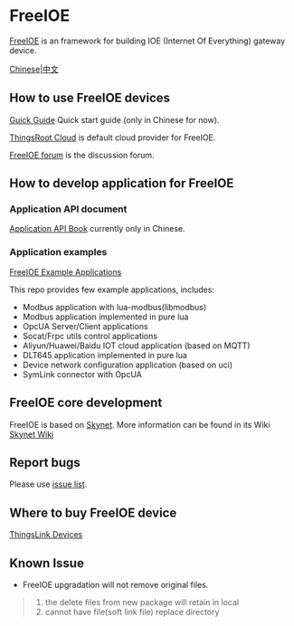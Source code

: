 FreeIOE
===================

[FreeIOE](http://freeioe.org) is an framework for building IOE (Internet Of Everything) gateway device.

[Chinese|中文](/README_CN.md)


## How to use FreeIOE devices

[Guick Guide](https://help.cloud.thingsroot.com) Quick start guide (only in Chinese for now).

[ThingsRoot Cloud](http://cloud.thingsroot.com) is default cloud provider for FreeIOE.

[FreeIOE forum](http://freeioe.org) is the discussion forum.


## How to develop application for FreeIOE

### Application API document

[Application API Book](https://github.com/srdgame/iot_app_api_book) currently only in Chinese.


### Application examples

[FreeIOE Example Applications](https://github.com/freeioe/freeioe_example_apps)

This repo provides few example applications, includes:

* Modbus application with lua-modbus(libmodbus)
* Modbus application implemented in pure lua
* OpcUA Server/Client applications
* Socat/Frpc utils control applications
* Aliyun/Huawei/Baidu IOT cloud application (based on MQTT)
* DLT645 application implemented in pure lua
* Device network configuration application (based on uci)
* SymLink connector with OpcUA


## FreeIOE core development

FreeIOE is based on [Skynet](https://github.com/cloudwu/skynet). More information can be found in its Wiki [Skynet Wiki](https://github.com/cloudwu/skynet/wiki)


## Report bugs

Please use [issue list](https://github.com/freeioe/freeioe/issues).


## Where to buy FreeIOE device

[ThingsLink Devices](https://thingsroot.com/product/)


## Known Issue

* FreeIOE upgradation will not remove original files.
> 1. the delete files from new package will retain in local
> 2. cannot have file(soft link file) replace directory
